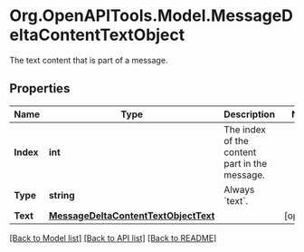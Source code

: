 # Org.OpenAPITools.Model.MessageDeltaContentTextObject
The text content that is part of a message.

## Properties

Name | Type | Description | Notes
------------ | ------------- | ------------- | -------------
**Index** | **int** | The index of the content part in the message. | 
**Type** | **string** | Always &#x60;text&#x60;. | 
**Text** | [**MessageDeltaContentTextObjectText**](MessageDeltaContentTextObjectText.md) |  | [optional] 

[[Back to Model list]](../README.md#documentation-for-models) [[Back to API list]](../README.md#documentation-for-api-endpoints) [[Back to README]](../README.md)

